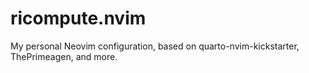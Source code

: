 # ricompute.nvim

My personal Neovim configuration, based on quarto-nvim-kickstarter,
ThePrimeagen, and more.
